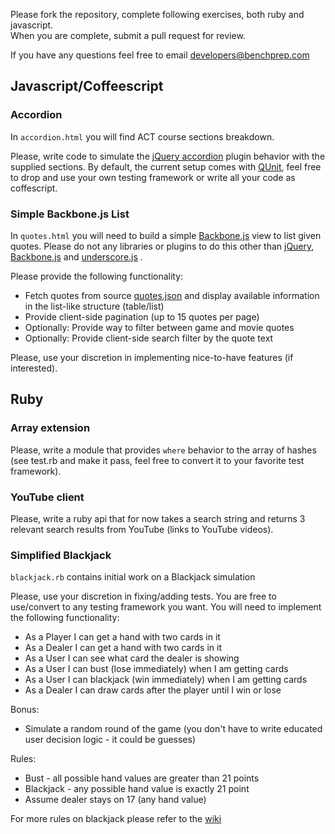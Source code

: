 Please fork the repository, complete following exercises, both ruby and javascript.  
When you are complete, submit a pull request for review.

If you have any questions feel free to email developers@benchprep.com

## Javascript/Coffeescript

### Accordion

In `accordion.html` you will find ACT course sections breakdown.

Please, write code to simulate the [jQuery accordion](http://docs.jquery.com/UI/Accordion) plugin behavior with the supplied sections.
By default, the current setup comes with [QUnit](https://qunitjs.com/), feel free to drop and use your own testing framework or write all your code as coffescript.

### Simple Backbone.js List

In `quotes.html` you will need to build a simple [Backbone.js](http://backbonejs.org/) view to list given quotes.  Please do not any libraries or plugins to do this other than [jQuery](https://jquery.com/), [Backbone.js](http://backbonejs.org/) and [underscore.js](http://underscorejs.org/) .

Please provide the following functionality:

 * Fetch quotes from source [quotes.json](https://gist.githubusercontent.com/anonymous/8f61a8733ed7fa41c4ea/raw/1e90fd2741bb6310582e3822f59927eb535f6c73/quotes.json) and display available information in the list-like structure (table/list)
 * Provide client-side pagination (up to 15 quotes per page)
 * Optionally: Provide way to filter between game and movie quotes
 * Optionally: Provide client-side search filter by the quote text

Please, use your discretion in implementing nice-to-have features (if interested).

## Ruby

### Array extension

Please, write a module that provides `where` behavior to the array of hashes (see test.rb and make it pass, feel free to convert it to your favorite test framework).

### YouTube client

Please, write a ruby api that for now takes a search string and returns 3 relevant search results from YouTube (links to YouTube videos).

### Simplified Blackjack

`blackjack.rb` contains initial work on a Blackjack simulation

Please, use your discretion in fixing/adding tests. You are free to use/convert to any testing framework you want.
You will need to implement the following functionality:

 * As a Player I can get a hand with two cards in it
 * As a Dealer I can get a hand with two cards in it
 * As a User I can see what card the dealer is showing
 * As a User I can bust (lose immediately) when I am getting cards
 * As a User I can blackjack (win immediately) when I am getting cards
 * As a Dealer I can draw cards after the player until I win or lose

Bonus:

 * Simulate a random round of the game (you don't have to write educated user decision logic - it could be guesses)

Rules:

 * Bust - all possible hand values are greater than 21 points
 * Blackjack - any possible hand value is exactly 21 point
 * Assume dealer stays on 17 (any hand value)

 For more rules on blackjack please refer to the [wiki](http://en.wikipedia.org/wiki/Blackjack)

